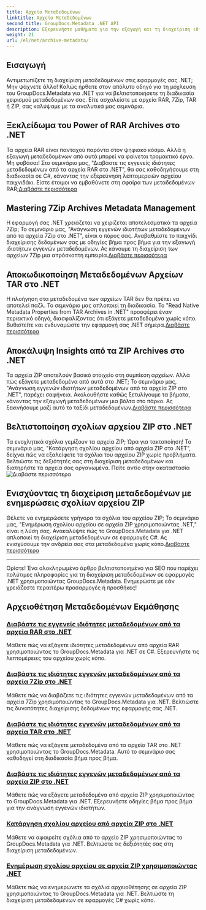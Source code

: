 ```yaml
---
title: Αρχείο Μεταδεδομένων
linktitle: Αρχείο Μεταδεδομένων
second_title: GroupDocs.Metadata .NET API
description: Εξερευνήστε μαθήματα για την εξαγωγή και τη διαχείριση ιδιοτήτων μεταδεδομένων από διάφορες μορφές αρχειοθέτησης όπως RAR, 7Zip, TAR και ZIP χρησιμοποιώντας το GroupDocs.Metadata για .NET.
weight: 21
url: /el/net/archive-metadata/
---
```


## Εισαγωγή

Αντιμετωπίζετε τη διαχείριση μεταδεδομένων στις εφαρμογές σας .NET; Μην ψάχνετε άλλο! Καλώς ήρθατε στον απόλυτο οδηγό για τη μόχλευση του GroupDocs.Metadata για .NET για να βελτιστοποιήσετε τη διαδικασία χειρισμού μεταδεδομένων σας. Είτε ασχολείστε με αρχεία RAR, 7Zip, TAR ή ZIP, σας καλύψαμε με τα αναλυτικά μας σεμινάρια.

## Ξεκλείδωμα του Power of RAR Archives στο .NET

 Τα αρχεία RAR είναι πανταχού παρόντα στον ψηφιακό κόσμο. Αλλά η εξαγωγή μεταδεδομένων από αυτά μπορεί να φαίνεται τρομακτικό έργο. Μη φοβάσαι! Στο σεμινάριο μας, "Διαβάστε τις εγγενείς ιδιότητες μεταδεδομένων από τα αρχεία RAR στο .NET", θα σας καθοδηγήσουμε στη διαδικασία σε C#, κάνοντας την εξερεύνηση λεπτομερειών αρχείου παιχνιδάκι. Είστε έτοιμοι να εμβαθύνετε στη σφαίρα των μεταδεδομένων RAR;[Διαβάστε περισσότερα](./read-native-metadata-rar-archives/)

## Mastering 7Zip Archives Metadata Management

Η εφαρμογή σας .NET χρειάζεται να χειρίζεται αποτελεσματικά τα αρχεία 7Zip; Το σεμινάριο μας, "Ανάγνωση εγγενών ιδιοτήτων μεταδεδομένων από τα αρχεία 7Zip στο .NET", είναι ο πόρος σας. Αναβαθμίστε το παιχνίδι διαχείρισης δεδομένων σας με οδηγίες βήμα προς βήμα για την εξαγωγή ιδιοτήτων εγγενών μεταδεδομένων. Ας κάνουμε τη διαχείριση των αρχείων 7Zip μια απρόσκοπτη εμπειρία.[Διαβάστε περισσότερα](./read-native-metadata-7zip-archives/)

## Αποκωδικοποίηση Μεταδεδομένων Αρχείων TAR στο .NET

 Η πλοήγηση στα μεταδεδομένα των αρχείων TAR δεν θα πρέπει να αποτελεί παζλ. Το σεμινάριο μας απλοποιεί τη διαδικασία. Το "Read Native Metadata Properties from TAR Archives in .NET" προσφέρει έναν περιεκτικό οδηγό, διασφαλίζοντας ότι εξάγετε μεταδεδομένα χωρίς κόπο. Βυθιστείτε και ενδυναμώστε την εφαρμογή σας .NET σήμερα.[Διαβάστε περισσότερα](./read-native-metadata-tar-archives/)

## Αποκάλυψη Insights από τα ZIP Archives στο .NET

Τα αρχεία ZIP αποτελούν βασικό στοιχείο στη συμπίεση αρχείων. Αλλά πώς εξάγετε μεταδεδομένα από αυτά στο .NET; Το σεμινάριο μας, "Ανάγνωση εγγενών ιδιοτήτων μεταδεδομένων από τα αρχεία ZIP στο .NET", παρέχει σαφήνεια. Ακολουθήστε καθώς ξετυλίγουμε τα βήματα, κάνοντας την εξαγωγή μεταδεδομένων μια βόλτα στο πάρκο. Ας ξεκινήσουμε μαζί αυτό το ταξίδι μεταδεδομένων.[Διαβάστε περισσότερα](./read-native-metadata-zip-archives/)

## Βελτιστοποίηση σχολίων αρχείου ZIP στο .NET

 Τα ενοχλητικά σχόλια γεμίζουν τα αρχεία ZIP; Ώρα για τακτοποίηση! Το σεμινάριο μας, "Κατάργηση σχολίου αρχείου από αρχεία ZIP στο .NET", δείχνει πώς να εξαλείφετε τα σχόλια του αρχείου ZIP χωρίς προβλήματα. Βελτιώστε τις δεξιότητές σας στη διαχείριση μεταδεδομένων και διατηρήστε τα αρχεία σας οργανωμένα. Πείτε αντίο στην ακαταστασία![Διαβάστε περισσότερα](./remove-archive-comment-zip-files/)

## Ενισχύοντας τη διαχείριση μεταδεδομένων με ενημερώσεις σχολίων αρχείου ZIP

Θέλετε να ενημερώσετε γρήγορα τα σχόλια του αρχείου ZIP; Το σεμινάριο μας, "Ενημέρωση σχολίου αρχείου σε αρχεία ZIP χρησιμοποιώντας .NET," είναι η λύση σας. Ανακαλύψτε πώς το GroupDocs.Metadata για .NET απλοποιεί τη διαχείριση μεταδεδομένων σε εφαρμογές C#. Ας ενισχύσουμε την ανδρεία σας στα μεταδεδομένα χωρίς κόπο.[Διαβάστε περισσότερα](./update-archive-comment-zip-files/)

---

Ορίστε! Ένα ολοκληρωμένο άρθρο βελτιστοποιημένο για SEO που παρέχει πολύτιμες πληροφορίες για τη διαχείριση μεταδεδομένων σε εφαρμογές .NET χρησιμοποιώντας GroupDocs.Metadata. Ενημερώστε με εάν χρειάζεστε περαιτέρω προσαρμογές ή προσθήκες!
## Αρχειοθέτηση Μεταδεδομένων Εκμάθησης
### [Διαβάστε τις εγγενείς ιδιότητες μεταδεδομένων από τα αρχεία RAR στο .NET](./read-native-metadata-rar-archives/)
Μάθετε πώς να εξάγετε ιδιότητες μεταδεδομένων από αρχεία RAR χρησιμοποιώντας το GroupDocs.Metadata για .NET σε C#. Εξερευνήστε τις λεπτομέρειες του αρχείου χωρίς κόπο.
### [Διαβάστε τις ιδιότητες εγγενών μεταδεδομένων από τα αρχεία 7Zip στο .NET](./read-native-metadata-7zip-archives/)
Μάθετε πώς να διαβάζετε τις ιδιότητες εγγενών μεταδεδομένων από τα αρχεία 7Zip χρησιμοποιώντας το GroupDocs.Metadata για .NET. Βελτιώστε τις δυνατότητες διαχείρισης δεδομένων της εφαρμογής σας .NET.
### [Διαβάστε τις ιδιότητες εγγενών μεταδεδομένων από τα αρχεία TAR στο .NET](./read-native-metadata-tar-archives/)
Μάθετε πώς να εξάγετε μεταδεδομένα από τα αρχεία TAR στο .NET χρησιμοποιώντας το GroupDocs.Metadata. Αυτό το σεμινάριο σας καθοδηγεί στη διαδικασία βήμα προς βήμα.
### [Διαβάστε τις ιδιότητες εγγενών μεταδεδομένων από τα αρχεία ZIP στο .NET](./read-native-metadata-zip-archives/)
Μάθετε πώς να εξάγετε μεταδεδομένα από αρχεία ZIP χρησιμοποιώντας το GroupDocs.Metadata για .NET. Εξερευνήστε οδηγίες βήμα προς βήμα για την ανάγνωση εγγενών ιδιοτήτων.
### [Κατάργηση σχολίου αρχείου από αρχεία ZIP στο .NET](./remove-archive-comment-zip-files/)
Μάθετε να αφαιρείτε σχόλια από το αρχείο ZIP χρησιμοποιώντας το GroupDocs.Metadata για .NET. Βελτιώστε τις δεξιότητές σας στη διαχείριση μεταδεδομένων.
### [Ενημέρωση σχολίου αρχείου σε αρχεία ZIP χρησιμοποιώντας .NET](./update-archive-comment-zip-files/)
Μάθετε πώς να ενημερώνετε τα σχόλια αρχειοθέτησης σε αρχεία ZIP χρησιμοποιώντας το GroupDocs.Metadata για .NET. Βελτιώστε τη διαχείριση μεταδεδομένων σε εφαρμογές C# χωρίς κόπο.